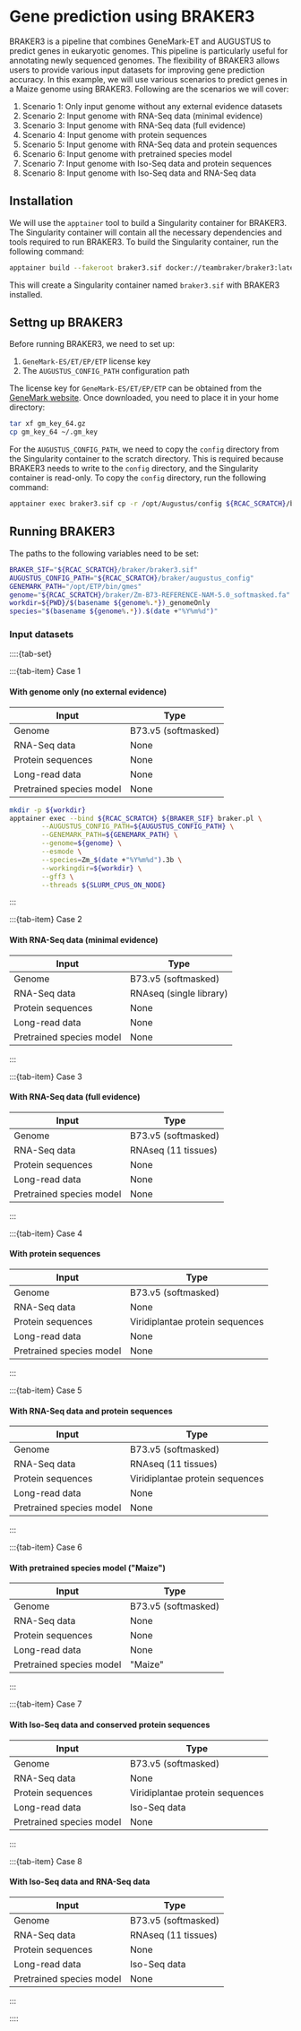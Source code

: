 # Gene prediction using BRAKER3

BRAKER3 is a pipeline that combines GeneMark-ET and AUGUSTUS to predict genes in eukaryotic genomes. This pipeline is particularly useful for annotating newly sequenced genomes. The flexibility of BRAKER3 allows users to provide various input datasets for improving gene prediction accuracy. In this example, we will use various scenarios to predict genes in a Maize genome using BRAKER3. Following are the scenarios we will cover:

1. Scenario 1: Only input genome without any external evidence datasets
2. Scenario 2: Input genome with RNA-Seq data (minimal evidence)
3. Scenario 3: Input genome with RNA-Seq data (full evidence)
4. Scenario 4: Input genome with protein sequences
5. Scenario 5: Input genome with RNA-Seq data and protein sequences
6. Scenario 6: Input genome with pretrained species model
7. Scenario 7: Input genome with Iso-Seq data and protein sequences
8. Scenario 8: Input genome with Iso-Seq data and RNA-Seq data

## Installation

We will use the `apptainer` tool to build a Singularity container for BRAKER3. The Singularity container will contain all the necessary dependencies and tools required to run BRAKER3. To build the Singularity container, run the following command:

```bash
apptainer build --fakeroot braker3.sif docker://teambraker/braker3:latest
```

This will create a Singularity container named `braker3.sif` with BRAKER3 installed.

## Settng up BRAKER3

Before running BRAKER3, we need to set up:

1. `GeneMark-ES/ET/EP/ETP` license key
2. The `AUGUSTUS_CONFIG_PATH` configuration path

The license key for `GeneMark-ES/ET/EP/ETP` can be obtained from the [GeneMark website](http://exon.gatech.edu/GeneMark/license_download.cgi). Once downloaded, you need to place it in your home directory:

```bash
tar xf gm_key_64.gz
cp gm_key_64 ~/.gm_key
```

For the `AUGUSTUS_CONFIG_PATH`, we need to copy the `config` directory from the Singularity container to the scratch directory. This is required because BRAKER3 needs to write to the `config` directory, and the Singularity container is read-only. To copy the `config` directory, run the following command:

```bash
apptainer exec braker3.sif cp -r /opt/Augustus/config ${RCAC_SCRATCH}/braker/augustus_config
```


## Running BRAKER3

The paths to the following variables need to be set:

```bash
BRAKER_SIF="${RCAC_SCRATCH}/braker/braker3.sif"
AUGUSTUS_CONFIG_PATH="${RCAC_SCRATCH}/braker/augustus_config"
GENEMARK_PATH="/opt/ETP/bin/gmes"
genome="${RCAC_SCRATCH}/braker/Zm-B73-REFERENCE-NAM-5.0_softmasked.fa"
workdir=${PWD}/$(basename ${genome%.*})_genomeOnly
species="$(basename ${genome%.*}).$(date +"%Y%m%d")"
```


### Input datasets

::::{tab-set}

:::{tab-item} Case 1 

#### With genome only (no external evidence)

| Input                     | Type                            |
|---------------------------|---------------------------------|
| Genome                    | B73.v5 (softmasked)             |
| RNA-Seq data              | None                            |
| Protein sequences         | None                            |
| Long-read data            | None                            |
| Pretrained species model  | None                            |

```bash
mkdir -p ${workdir}
apptainer exec --bind ${RCAC_SCRATCH} ${BRAKER_SIF} braker.pl \
        --AUGUSTUS_CONFIG_PATH=${AUGUSTUS_CONFIG_PATH} \
        --GENEMARK_PATH=${GENEMARK_PATH} \
        --genome=${genome} \
        --esmode \
        --species=Zm_$(date +"%Y%m%d").3b \
        --workingdir=${workdir} \
        --gff3 \
        --threads ${SLURM_CPUS_ON_NODE}
```

:::

:::{tab-item} Case 2 

#### With RNA-Seq data (minimal evidence)

| Input                     | Type                            |
|---------------------------|---------------------------------|
| Genome                    | B73.v5 (softmasked)             |
| RNA-Seq data              | RNAseq (single library)         |
| Protein sequences         | None                            |
| Long-read data            | None                            |
| Pretrained species model  | None                            |

:::

:::{tab-item} Case 3

#### With RNA-Seq data (full evidence)

| Input                     | Type                            |
|---------------------------|---------------------------------|
| Genome                    | B73.v5 (softmasked)             |
| RNA-Seq data              | RNAseq (11 tissues)             |
| Protein sequences         | None                            |
| Long-read data            | None                            |
| Pretrained species model  | None                            |

:::

:::{tab-item} Case 4 

#### With protein sequences

| Input                     | Type                            |
|---------------------------|---------------------------------|
| Genome                    | B73.v5 (softmasked)             |
| RNA-Seq data              | None                            |
| Protein sequences         | Viridiplantae protein sequences |
| Long-read data            | None                            |
| Pretrained species model  | None                            |


:::

:::{tab-item} Case 5 

#### With RNA-Seq data and protein sequences

| Input                     | Type                            |
|---------------------------|---------------------------------|
| Genome                    | B73.v5 (softmasked)             |
| RNA-Seq data              | RNAseq (11 tissues)             |
| Protein sequences         | Viridiplantae protein sequences |
| Long-read data            | None                            |
| Pretrained species model  | None                            |


:::

:::{tab-item} Case 6 

#### With pretrained species model ("Maize")

| Input                     | Type                            |
|---------------------------|---------------------------------|
| Genome                    | B73.v5 (softmasked)             |
| RNA-Seq data              | None                            |
| Protein sequences         | None                            |
| Long-read data            | None                            |
| Pretrained species model  | "Maize"                         |

:::

:::{tab-item} Case 7 

#### With Iso-Seq data and conserved protein sequences

| Input                     | Type                            |
|---------------------------|---------------------------------|
| Genome                    | B73.v5 (softmasked)             |
| RNA-Seq data              | None                            |
| Protein sequences         | Viridiplantae protein sequences |
| Long-read data            | Iso-Seq data                    |
| Pretrained species model  | None                            |



:::

:::{tab-item} Case 8

#### With Iso-Seq data and RNA-Seq data

| Input                     | Type                            |
|---------------------------|---------------------------------|
| Genome                    | B73.v5 (softmasked)             |
| RNA-Seq data              | RNAseq (11 tissues)             |
| Protein sequences         | None                            |
| Long-read data            | Iso-Seq data                    |
| Pretrained species model  | None                            |


:::

::::